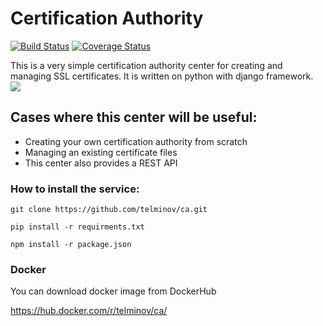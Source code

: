# Certification Authority

[![Build Status](https://travis-ci.org/telminov/ca.svg?branch=master)](https://travis-ci.org/telminov/ca)
[![Coverage Status](https://coveralls.io/repos/github/telminov/ca/badge.svg?branch=master)](https://coveralls.io/github/telminov/ca?branch=master)

This is a very simple certification authority center for creating and managing SSL certificates. It is written on python with django framework.
![](https://user-images.githubusercontent.com/17553024/27293503-3e55e6fa-551f-11e7-994a-377c04a40228.jpg)

## Cases where this center will be useful:
* Creating your own certification authority from scratch
* Managing an existing certificate files
* This center also provides a REST API

### How to install the service:
```
git clone https://github.com/telminov/ca.git
```
```
pip install -r requirments.txt
```
```
npm install -r package.json
```
### Docker
You can download docker image from DockerHub

https://hub.docker.com/r/telminov/ca/
